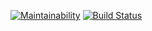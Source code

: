 [![Maintainability](https://api.codeclimate.com/v1/badges/63a919bf7c5d58519890/maintainability)](https://codeclimate.com/github/romanoffivan/project-lvl1-s232/maintainability)
[![Build Status](https://travis-ci.org/romanoffivan/project-lvl1-s232.svg?branch=master)](https://travis-ci.org/romanoffivan/project-lvl1-s232)